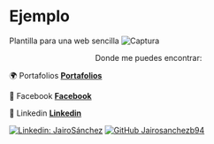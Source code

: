 # Ejemplo

Plantilla para una web sencilla 
![Captura](https://user-images.githubusercontent.com/32551746/124293770-4919d700-db57-11eb-9fc2-568d8379a6db.JPG)

<div align="center">Donde me puedes encontrar:</div>

:earth_africa: Portafolios **[Portafolios](https://jairosanchezb94.github.io/Portafolio-2/)**

:book: Facebook **[Facebook](https://www.facebook.com/jairosanh)**

:blue_heart: Linkedin **[Linkedin](https://www.linkedin.com/in/jairo-s%C3%A1nchez-64416a12b/)**


[![Linkedin: JairoSánchez](https://img.shields.io/badge/-jairosanchez-blue?style=flat-square&logo=Linkedin&logoColor=white&link=https://www.linkedin.com/in/jairo-s%C3%A1nchez-malaga/)](https://www.linkedin.com/in/jairo-s%C3%A1nchez-malaga/)
[![GitHub Jairosanchezb94](https://img.shields.io/github/followers/jairosanchezb94?label=follow&style=social)](https://github.com/jairosanchezb94)
